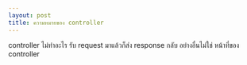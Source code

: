 ```yaml
---
layout: post
title: ความหมายของ controller
---
```


controller ไม่ทำอะไร รับ request มาแล้วก็ส่ง response กลับ อย่างอื่นไม่ใช่ หน้าที่ของ controller

